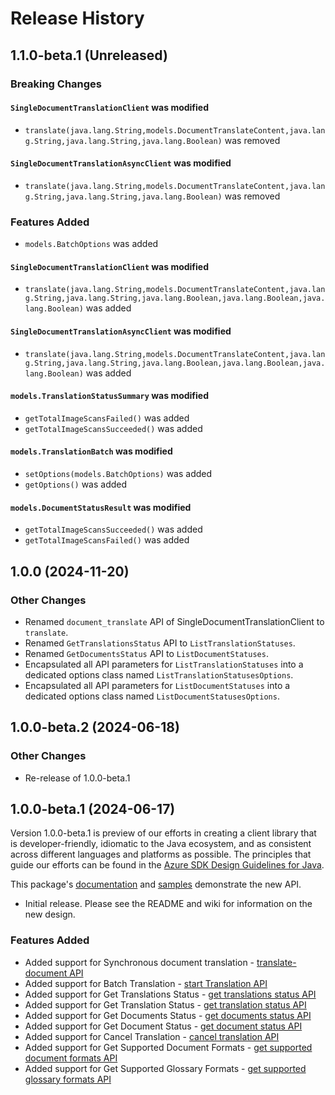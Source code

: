 # Release History

## 1.1.0-beta.1 (Unreleased)

### Breaking Changes

#### `SingleDocumentTranslationClient` was modified

* `translate(java.lang.String,models.DocumentTranslateContent,java.lang.String,java.lang.String,java.lang.Boolean)` was removed

#### `SingleDocumentTranslationAsyncClient` was modified

* `translate(java.lang.String,models.DocumentTranslateContent,java.lang.String,java.lang.String,java.lang.Boolean)` was removed

### Features Added

* `models.BatchOptions` was added

#### `SingleDocumentTranslationClient` was modified

* `translate(java.lang.String,models.DocumentTranslateContent,java.lang.String,java.lang.String,java.lang.Boolean,java.lang.Boolean,java.lang.Boolean)` was added

#### `SingleDocumentTranslationAsyncClient` was modified

* `translate(java.lang.String,models.DocumentTranslateContent,java.lang.String,java.lang.String,java.lang.Boolean,java.lang.Boolean,java.lang.Boolean)` was added

#### `models.TranslationStatusSummary` was modified

* `getTotalImageScansFailed()` was added
* `getTotalImageScansSucceeded()` was added

#### `models.TranslationBatch` was modified

* `setOptions(models.BatchOptions)` was added
* `getOptions()` was added

#### `models.DocumentStatusResult` was modified

* `getTotalImageScansSucceeded()` was added
* `getTotalImageScansFailed()` was added

## 1.0.0 (2024-11-20)

### Other Changes
- Renamed `document_translate` API of SingleDocumentTranslationClient to `translate`.
- Renamed `GetTranslationsStatus` API to `ListTranslationStatuses`.
- Renamed `GetDocumentsStatus` API to `ListDocumentStatuses`.
- Encapsulated all API parameters for `ListTranslationStatuses` into a dedicated options class named `ListTranslationStatusesOptions`.
- Encapsulated all API parameters for `ListDocumentStatuses` into a dedicated options class named `ListDocumentStatusesOptions`.

## 1.0.0-beta.2 (2024-06-18)

### Other Changes
- Re-release of 1.0.0-beta.1

## 1.0.0-beta.1 (2024-06-17)

Version 1.0.0-beta.1 is preview of our efforts in creating a client library that is developer-friendly, idiomatic 
to the Java ecosystem, and as consistent across different languages and platforms as possible. The principles that guide 
our efforts can be found in the [Azure SDK Design Guidelines for Java](https://azure.github.io/azure-sdk/java_introduction.html).

This package's 
[documentation](https://github.com/Azure/azure-sdk-for-java/blob/main/sdk/translation/azure-ai-translation-document/README.md) 
and 
[samples](https://github.com/Azure/azure-sdk-for-java/blob/main/sdk/translation/azure-ai-translation-document/src/samples/java/com/azure/ai/translation/document) 
demonstrate the new API.

- Initial release. Please see the README and wiki for information on the new design.

### Features Added
- Added support for Synchronous document translation - [translate-document API](https://learn.microsoft.com/azure/ai-services/translator/document-translation/reference/translate-document)
- Added support for Batch Translation - [start Translation API](https://learn.microsoft.com/azure/ai-services/translator/document-translation/reference/start-batch-translation)
- Added support for Get Translations Status - [get translations status API](https://learn.microsoft.com/azure/ai-services/translator/document-translation/reference/get-translations-status)
- Added support for Get Translation Status - [get translation status API](https://learn.microsoft.com/azure/ai-services/translator/document-translation/reference/get-translation-status)
- Added support for Get Documents Status - [get documents status API](https://learn.microsoft.com/azure/ai-services/translator/document-translation/reference/get-documents-status)
- Added support for Get Document Status - [get document status API](https://learn.microsoft.com/azure/ai-services/translator/document-translation/reference/get-document-status)
- Added support for Cancel Translation - [cancel translation API](https://learn.microsoft.com/azure/ai-services/translator/document-translation/reference/cancel-translation)
- Added support for Get Supported Document Formats - [get supported document formats API](https://learn.microsoft.com/azure/ai-services/translator/document-translation/reference/get-supported-document-formats)
- Added support for Get Supported Glossary Formats - [get supported glossary formats API](https://learn.microsoft.com/azure/ai-services/translator/document-translation/reference/get-supported-glossary-formats)
